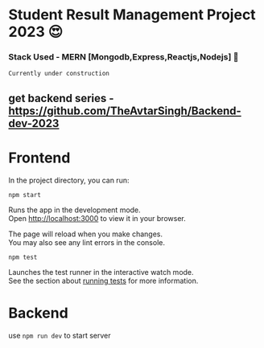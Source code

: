 # Student Result Management Project 2023 :heart_eyes:

### Stack Used - MERN [Mongodb,Express,Reactjs,Nodejs] :file_folder:

`Currently under construction`

## get backend series - https://github.com/TheAvtarSingh/Backend-dev-2023

# Frontend

In the project directory, you can run:

 `npm start`

Runs the app in the development mode.\
Open [http://localhost:3000](http://localhost:3000) to view it in your browser.

The page will reload when you make changes.\
You may also see any lint errors in the console.

 `npm test`

Launches the test runner in the interactive watch mode.\
See the section about [running tests](https://facebook.github.io/create-react-app/docs/running-tests) for more information.

# Backend 

use `npm run dev` to start server

